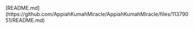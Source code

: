 <!---
AppiahKumahMiracle/AppiahKumahMiracle is a ✨ special ✨ repository because its `README.md` (this file) appears on your GitHub profile.
You can click the Preview link to take a look at your changes.
--->[README.md](https://github.com/AppiahKumahMiracle/AppiahKumahMiracle/files/11379051/README.md)

